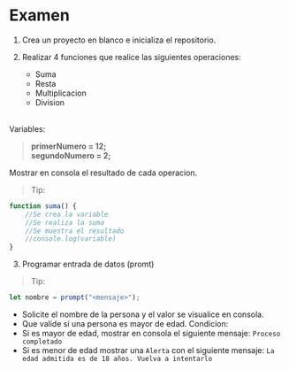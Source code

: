 # Examen

1. Crea un proyecto en blanco e inicializa el repositorio.

2. Realizar 4 funciones que realice las siguientes operaciones:
	- Suma
	- Resta
	- Multiplicacion
	- Division 
<br>
Variables:

> **primerNumero = 12; <br>
	segundoNumero = 2;**

Mostrar en consola el resultado de cada operacion.

> Tip: 
```javascript
function suma() {
	//Se crea la variable
	//Se realiza la suma
	//Se muestra el resultado
	//console.log(variable)
} 
```


3. Programar entrada de datos (promt) 
> Tip: 
```javascript
let nombre = prompt("<mensaje>");
```
- Solicite el nombre de la persona y el valor se visualice en consola.
- Que valide si una persona es mayor de edad.
Condicion:
- Si es mayor de edad, mostrar en consola el siguiente mensaje: `Proceso completado`
- Si es menor de edad mostrar una `Alerta` con el siguiente mensaje: `La edad admitida es de 18 años. Vuelva a intentarlo`
